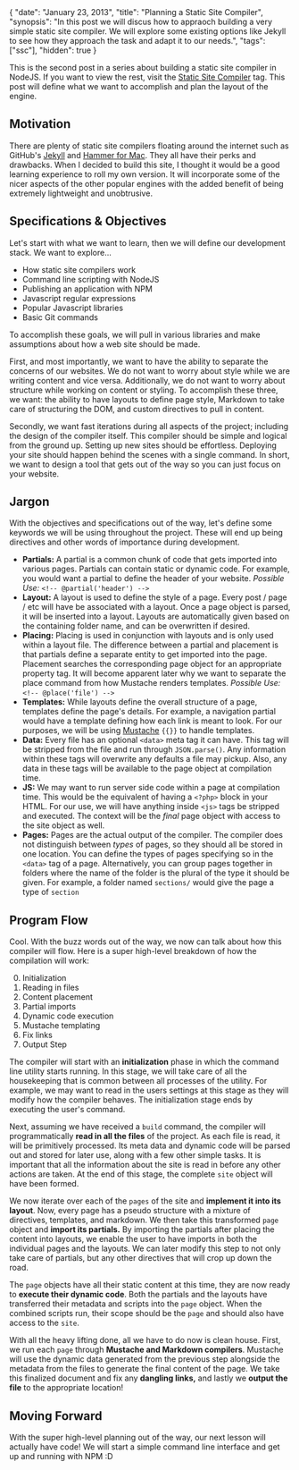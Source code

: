 <data>
{
    "date": "January 23, 2013",
    "title": "Planning a Static Site Compiler",
    "synopsis": "In this post we will discus how to appraoch building a very simple static site compiler. We will explore some existing options like Jekyll to see how they approach the task and adapt it to our needs.",
    "tags": ["ssc"],
    "hidden": true
}
</data>

This is the second post in a series about building a static site compiler in NodeJS. If you want to view the rest, visit the [Static Site Compiler](~tags/ssc) tag. This post will define what we want to accomplish and plan the layout of the engine.

## Motivation

There are plenty of static site compilers floating around the internet such as GitHub's [Jekyll](https://github.com/mojombo/jekyll) and [Hammer for Mac](http://hammerformac.com/). They all have their perks and drawbacks. When I decided to build this site, I thought it would be a good learning experience to roll my own version. It will incorporate some of the nicer aspects of the other popular engines with the added benefit of being extremely lightweight and unobtrusive.


## Specifications & Objectives

Let's start with what we want to learn, then we will define our development stack. We want to explore...

- How static site compilers work
- Command line scripting with NodeJS
- Publishing an application with NPM
- Javascript regular expressions
- Popular Javascript libraries
- Basic Git commands

To accomplish these goals, we will pull in various libraries and make assumptions about how a web site should be made. 

First, and most importantly, we want to have the ability to separate the concerns of our websites. We do not want to worry about style while we are writing content and vice versa. Additionally, we do not want to worry about structure while working on content or styling. To accomplish these three, we want: the ability to have layouts to define page style, Markdown to take care of structuring the DOM, and custom directives to pull in content.

Secondly, we want fast iterations during all aspects of the project; including the design of the compiler itself. This compiler should be simple and logical from the ground up. Setting up new sites should be effortless. Deploying your site should happen behind the scenes with a single command. In short, we want to design a tool that gets out of the way so you can just focus on your website.

## Jargon

With the objectives and specifications out of the way, let's define some keywords we will be using throughout the project. These will end up being directives and other words of importance during development.

- **Partials:** A partial is a common chunk of code that gets imported into various pages. Partials can contain static or dynamic code. For example, you would want a partial to define the header of your website. *Possible Use:* `<!-- @partial('header') -->`
- **Layout:** A layout is used to define the style of a page. Every post / page / etc will have be associated with a layout. Once a page object is parsed, it will be inserted into a layout. Layouts are automatically given based on the containing folder name, and can be overwritten if desired.
- **Placing:** Placing is used in conjunction with layouts and is only used within a layout file. The difference between a partial and placement is that partials define a separate entity to get imported into the page. Placement searches the corresponding page object for an appropriate property tag. It will become apparent later why we want to separate the place command from how Mustache renders templates. *Possible Use:* `<!-- @place('file') -->`
- **Templates:** While layouts define the overall structure of a page, templates define the page's details. For example, a navigation partial would have a template defining how each link is meant to look. For our purposes, we will be using [Mustache](https://github.com/janl/mustache.js/) `{{}}` to handle templates.
- **Data:** Every file has an optional `<data>` meta tag it can have. This tag will be stripped from the file and run through `JSON.parse()`. Any information within these tags will overwrite any defaults a file may pickup. Also, any data in these tags will be available to the page object at compilation time.
- **JS:** We may want to run server side code within a page at compilation time. This would be the equivalent of having a `<?php>` block in your HTML. For our use, we will have anything inside `<js>` tags be stripped and executed. The context will be the *final* page object with access to the site object as well.
- **Pages:** Pages are the actual output of the compiler. The compiler does not distinguish between *types* of pages, so they should all be stored in one location. You can define the types of pages specifying so in the `<data>` tag of a page. Alternatively, you can group pages together in folders where the name of the folder is the plural of the type it should be given. For example, a folder named `sections/` would give the page a type of `section`

## Program Flow

Cool. With the buzz words out of the way, we now can talk about how this compiler will flow. Here is a super high-level breakdown of how the compilation will work:

0. Initialization
1. Reading in files
2. Content placement
3. Partial imports
4. Dynamic code execution 
5. Mustache templating
6. Fix links 
7. Output Step

The compiler will start with an **initialization** phase in which the command line utility starts running. In this stage, we will take care of all the housekeeping that is common between all processes of the utility. For example, we may want to read in the users settings at this stage as they will modify how the compiler behaves. The  initialization stage ends by executing the user's command.

Next, assuming we have received a `build` command, the compiler will programmatically **read in all the files** of the project. As each file is read, it will be primitively processed. Its meta data and dynamic code will be parsed out and stored for later use, along with a few other simple tasks. It is important that all the information about the site is read in before any other actions are taken. At the end of this stage, the complete `site` object will have been formed.

We now iterate over each of the `pages` of the site and **implement it into its layout**. Now, every page has a pseudo structure with a mixture of directives, templates, and markdown. We then take this transformed `page` object and **import its partials.** By importing the partials after placing the content into layouts, we enable the user to have imports in both the individual pages and the layouts. We can later modify this step to not only take care of partials, but any other directives that will crop up down the road.

The `page` objects have all their static content at this time, they are now ready to **execute their dynamic code**. Both the partials and the layouts have transferred their metadata and scripts into the `page` object. When the combined scripts run, their scope should be the `page` and should also have access to the `site`.

With all the heavy lifting done, all we have to do now is clean house. First, we run each `page` through **Mustache and Markdown compilers**. Mustache will use the dynamic data generated from the previous step alongside the metadata from the files to generate the final content of the page. We take this finalized document and fix any **dangling links,** and lastly we **output the file** to the appropriate location!


## Moving Forward

With the super high-level planning out of the way, our next lesson  will actually have code! We will start a simple command line interface and get up and running with NPM :D 
